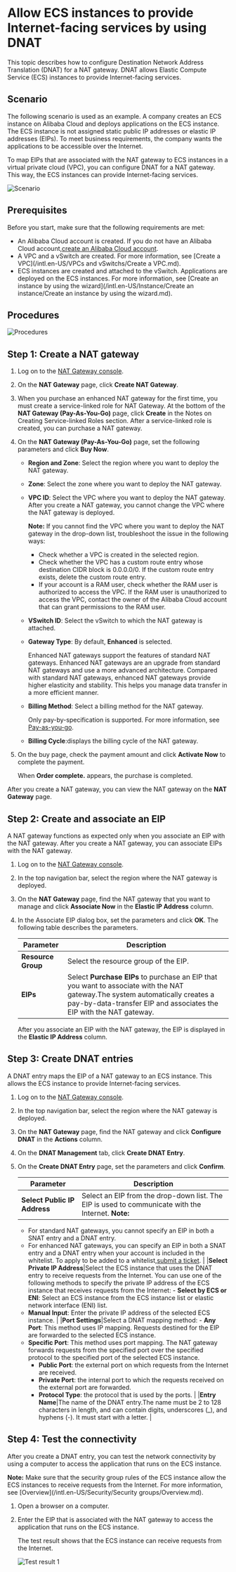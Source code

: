 # Allow ECS instances to provide Internet-facing services by using DNAT

This topic describes how to configure Destination Network Address Translation \(DNAT\) for a NAT gateway. DNAT allows Elastic Compute Service \(ECS\) instances to provide Internet-facing services.

## Scenario

The following scenario is used as an example. A company creates an ECS instance on Alibaba Cloud and deploys applications on the ECS instance. The ECS instance is not assigned static public IP addresses or elastic IP addresses \(EIPs\). To meet business requirements, the company wants the applications to be accessible over the Internet.

To map EIPs that are associated with the NAT gateway to ECS instances in a virtual private cloud \(VPC\), you can configure DNAT for a NAT gateway. This way, the ECS instances can provide Internet-facing services.

![Scenario](https://static-aliyun-doc.oss-accelerate.aliyuncs.com/assets/img/en-US/8458039951/p158127.png)

## Prerequisites

Before you start, make sure that the following requirements are met:

-   An Alibaba Cloud account is created. If you do not have an Alibaba Cloud account,[create an Alibaba Cloud account](https://account.alibabacloud.com/register/intl_register.htm).
-   A VPC and a vSwitch are created. For more information, see [Create a VPC](/intl.en-US/VPCs and vSwitchs/Create a VPC.md).
-   ECS instances are created and attached to the vSwitch. Applications are deployed on the ECS instances. For more information, see [Create an instance by using the wizard](/intl.en-US/Instance/Create an instance/Create an instance by using the wizard.md).

## Procedures

![Procedures](https://static-aliyun-doc.oss-accelerate.aliyuncs.com/assets/img/en-US/8458039951/p158124.png)

## Step 1: Create a NAT gateway

1.  Log on to the [NAT Gateway console](https://vpc.console.aliyun.com/nat).

2.  On the **NAT Gateway** page, click **Create NAT Gateway**.

3.  When you purchase an enhanced NAT gateway for the first time, you must create a service-linked role for NAT Gateway. At the bottom of the **NAT Gateway \(Pay-As-You-Go\)** page, click **Create** in the Notes on Creating Service-linked Roles section. After a service-linked role is created, you can purchase a NAT gateway.

4.  On the **NAT Gateway \(Pay-As-You-Go\)** page, set the following parameters and click **Buy Now**.

    -   **Region and Zone**: Select the region where you want to deploy the NAT gateway.
    -   **Zone**: Select the zone where you want to deploy the NAT gateway.
    -   **VPC ID**: Select the VPC where you want to deploy the NAT gateway. After you create a NAT gateway, you cannot change the VPC where the NAT gateway is deployed.

        **Note:** If you cannot find the VPC where you want to deploy the NAT gateway in the drop-down list, troubleshoot the issue in the following ways:

        -   Check whether a VPC is created in the selected region.
        -   Check whether the VPC has a custom route entry whose destination CIDR block is 0.0.0.0/0. If the custom route entry exists, delete the custom route entry.
        -   If your account is a RAM user, check whether the RAM user is authorized to access the VPC. If the RAM user is unauthorized to access the VPC, contact the owner of the Alibaba Cloud account that can grant permissions to the RAM user.
    -   **VSwitch ID**: Select the vSwitch to which the NAT gateway is attached.
    -   **Gateway Type**: By default, **Enhanced** is selected.

        Enhanced NAT gateways support the features of standard NAT gateways. Enhanced NAT gateways are an upgrade from standard NAT gateways and use a more advanced architecture. Compared with standard NAT gateways, enhanced NAT gateways provide higher elasticity and stability. This helps you manage data transfer in a more efficient manner.

    -   **Billing Method**: Select a billing method for the NAT gateway.

        Only pay-by-specification is supported. For more information, see [Pay-as-you-go](/intl.en-US/Pricing/Pay-as-you-go.md).

    -   **Billing Cycle**:displays the billing cycle of the NAT gateway.
5.  On the buy page, check the payment amount and click **Activate Now** to complete the payment.

    When **Order complete.** appears, the purchase is completed.


After you create a NAT gateway, you can view the NAT gateway on the **NAT Gateway** page.

## Step 2: Create and associate an EIP

A NAT gateway functions as expected only when you associate an EIP with the NAT gateway. After you create a NAT gateway, you can associate EIPs with the NAT gateway.

1.  Log on to the [NAT Gateway console](https://vpc.console.aliyun.com/nat).

2.  In the top navigation bar, select the region where the NAT gateway is deployed.

3.  On the **NAT Gateway** page, find the NAT gateway that you want to manage and click **Associate Now** in the **Elastic IP Address** column.

4.  In the Associate EIP dialog box, set the parameters and click **OK**. The following table describes the parameters.

    |Parameter|Description|
    |---------|-----------|
    |**Resource Group**|Select the resource group of the EIP.|
    |**EIPs**|Select **Purchase EIPs** to purchase an EIP that you want to associate with the NAT gateway.The system automatically creates a pay-by-data-transfer EIP and associates the EIP with the NAT gateway. |

    After you associate an EIP with the NAT gateway, the EIP is displayed in the **Elastic IP Address** column.


## Step 3: Create DNAT entries

A DNAT entry maps the EIP of a NAT gateway to an ECS instance. This allows the ECS instance to provide Internet-facing services.

1.  Log on to the [NAT Gateway console](https://vpc.console.aliyun.com/nat).

2.  In the top navigation bar, select the region where the NAT gateway is deployed.

3.  On the **NAT Gateway** page, find the NAT gateway and click **Configure DNAT** in the **Actions** column.

4.  On the **DNAT Management** tab, click **Create DNAT Entry**.

5.  On the **Create DNAT Entry** page, set the parameters and click **Confirm**.

    |Parameter|Description|
    |---------|-----------|
    |**Select Public IP Address**|Select an EIP from the drop-down list. The EIP is used to communicate with the Internet. **Note:**

    -   For standard NAT gateways, you cannot specify an EIP in both a SNAT entry and a DNAT entry.
    -   For enhanced NAT gateways, you can specify an EIP in both a SNAT entry and a DNAT entry when your account is included in the whitelist. To apply to be added to a whitelist,[submit a ticket](https://workorder-intl.console.aliyun.com/#/ticket/createIndex). |
    |**Select Private IP Address**|Select the ECS instance that uses the DNAT entry to receive requests from the Internet. You can use one of the following methods to specify the private IP address of the ECS instance that receives requests from the Internet:    -   **Select by ECS or ENI**: Select an ECS instance from the ECS instance list or elastic network interface \(ENI\) list.
    -   **Manual Input**: Enter the private IP address of the selected ECS instance. |
    |**Port Settings**|Select a DNAT mapping method:    -   **Any Port**: This method uses IP mapping. Requests destined for the EIP are forwarded to the selected ECS instance.
    -   **Specific Port**: This method uses port mapping. The NAT gateway forwards requests from the specified port over the specified protocol to the specified port of the selected ECS instance.
        -   **Public Port**: the external port on which requests from the Internet are received.
        -   **Private Port**: the internal port to which the requests received on the external port are forwarded.
        -   **Protocol Type**: the protocol that is used by the ports. |
    |**Entry Name**|The name of the DNAT entry.The name must be 2 to 128 characters in length, and can contain digits, underscores \(\_\), and hyphens \(-\). It must start with a letter. |


## Step 4: Test the connectivity

After you create a DNAT entry, you can test the network connectivity by using a computer to access the application that runs on the ECS instance.

**Note:** Make sure that the security group rules of the ECS instance allow the ECS instances to receive requests from the Internet. For more information, see [Overview](/intl.en-US/Security/Security groups/Overview.md).

1.  Open a browser on a computer.

2.  Enter the EIP that is associated with the NAT gateway to access the application that runs on the ECS instance.

    The test result shows that the ECS instance can receive requests from the Internet.

    ![Test result 1](https://static-aliyun-doc.oss-accelerate.aliyuncs.com/assets/img/en-US/8458039951/p143481.png)


